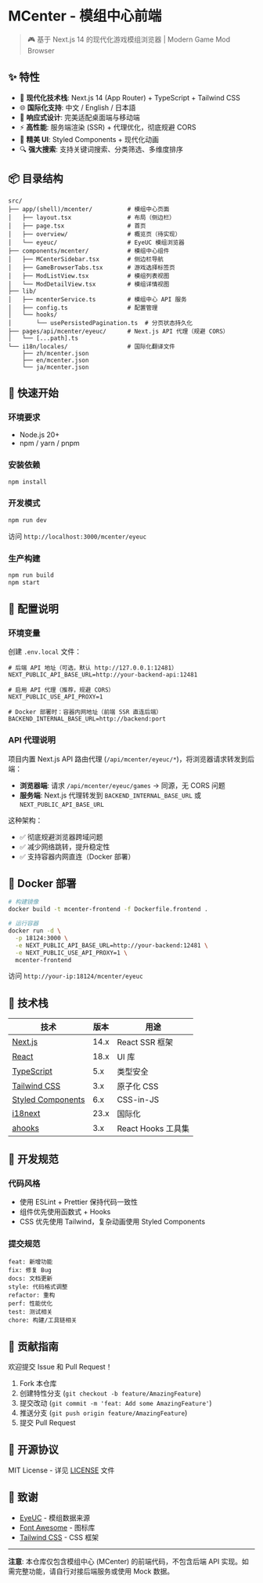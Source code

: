 # MCenter - 模组中心前端

> 🎮 基于 Next.js 14 的现代化游戏模组浏览器 | Modern Game Mod Browser

## ✨ 特性

- 🚀 **现代化技术栈**: Next.js 14 (App Router) + TypeScript + Tailwind CSS
- 🌐 **国际化支持**: 中文 / English / 日本語
- 📱 **响应式设计**: 完美适配桌面端与移动端
- ⚡ **高性能**: 服务端渲染 (SSR) + 代理优化，彻底规避 CORS
- 🎨 **精美 UI**: Styled Components + 现代化动画
- 🔍 **强大搜索**: 支持关键词搜索、分类筛选、多维度排序

## 📦 目录结构

```
src/
├── app/(shell)/mcenter/          # 模组中心页面
│   ├── layout.tsx                # 布局（侧边栏）
│   ├── page.tsx                  # 首页
│   ├── overview/                 # 概览页（待实现）
│   └── eyeuc/                    # EyeUC 模组浏览器
├── components/mcenter/           # 模组中心组件
│   ├── MCenterSidebar.tsx        # 侧边栏导航
│   ├── GameBrowserTabs.tsx       # 游戏选择标签页
│   ├── ModListView.tsx           # 模组列表视图
│   └── ModDetailView.tsx         # 模组详情视图
├── lib/
│   ├── mcenterService.ts         # 模组中心 API 服务
│   ├── config.ts                 # 配置管理
│   └── hooks/
│       └── usePersistedPagination.ts  # 分页状态持久化
├── pages/api/mcenter/eyeuc/      # Next.js API 代理（规避 CORS）
│   └── [...path].ts
└── i18n/locales/                 # 国际化翻译文件
    ├── zh/mcenter.json
    ├── en/mcenter.json
    └── ja/mcenter.json
```

## 🚀 快速开始

### 环境要求

- Node.js 20+
- npm / yarn / pnpm

### 安装依赖

```bash
npm install
```

### 开发模式

```bash
npm run dev
```

访问 `http://localhost:3000/mcenter/eyeuc`

### 生产构建

```bash
npm run build
npm start
```

## 🔧 配置说明

### 环境变量

创建 `.env.local` 文件：

```env
# 后端 API 地址（可选，默认 http://127.0.0.1:12481）
NEXT_PUBLIC_API_BASE_URL=http://your-backend-api:12481

# 启用 API 代理（推荐，规避 CORS）
NEXT_PUBLIC_USE_API_PROXY=1

# Docker 部署时：容器内网地址（前端 SSR 直连后端）
BACKEND_INTERNAL_BASE_URL=http://backend:port
```

### API 代理说明

项目内置 Next.js API 路由代理 (`/api/mcenter/eyeuc/*`)，将浏览器请求转发到后端：

- **浏览器端**: 请求 `/api/mcenter/eyeuc/games` → 同源，无 CORS 问题
- **服务端**: Next.js 代理转发到 `BACKEND_INTERNAL_BASE_URL` 或 `NEXT_PUBLIC_API_BASE_URL`

这种架构：
- ✅ 彻底规避浏览器跨域问题
- ✅ 减少网络跳转，提升稳定性
- ✅ 支持容器内网直连（Docker 部署）

## 🐳 Docker 部署

```bash
# 构建镜像
docker build -t mcenter-frontend -f Dockerfile.frontend .

# 运行容器
docker run -d \
  -p 18124:3000 \
  -e NEXT_PUBLIC_API_BASE_URL=http://your-backend:12481 \
  -e NEXT_PUBLIC_USE_API_PROXY=1 \
  mcenter-frontend
```

访问 `http://your-ip:18124/mcenter/eyeuc`

## 🎨 技术栈

| 技术 | 版本 | 用途 |
|------|------|------|
| [Next.js](https://nextjs.org/) | 14.x | React SSR 框架 |
| [React](https://react.dev/) | 18.x | UI 库 |
| [TypeScript](https://www.typescriptlang.org/) | 5.x | 类型安全 |
| [Tailwind CSS](https://tailwindcss.com/) | 3.x | 原子化 CSS |
| [Styled Components](https://styled-components.com/) | 6.x | CSS-in-JS |
| [i18next](https://www.i18next.com/) | 23.x | 国际化 |
| [ahooks](https://ahooks.js.org/) | 3.x | React Hooks 工具集 |

## 📝 开发规范

### 代码风格

- 使用 ESLint + Prettier 保持代码一致性
- 组件优先使用函数式 + Hooks
- CSS 优先使用 Tailwind，复杂动画使用 Styled Components

### 提交规范

```
feat: 新增功能
fix: 修复 Bug
docs: 文档更新
style: 代码格式调整
refactor: 重构
perf: 性能优化
test: 测试相关
chore: 构建/工具链相关
```

## 🤝 贡献指南

欢迎提交 Issue 和 Pull Request！

1. Fork 本仓库
2. 创建特性分支 (`git checkout -b feature/AmazingFeature`)
3. 提交改动 (`git commit -m 'feat: Add some AmazingFeature'`)
4. 推送分支 (`git push origin feature/AmazingFeature`)
5. 提交 Pull Request

## 📄 开源协议

MIT License - 详见 [LICENSE](LICENSE) 文件

## 🙏 致谢

- [EyeUC](https://www.eyeuc.com/) - 模组数据来源
- [Font Awesome](https://fontawesome.com/) - 图标库
- [Tailwind CSS](https://tailwindcss.com/) - CSS 框架

---

**注意**: 本仓库仅包含模组中心 (MCenter) 的前端代码，不包含后端 API 实现。如需完整功能，请自行对接后端服务或使用 Mock 数据。

